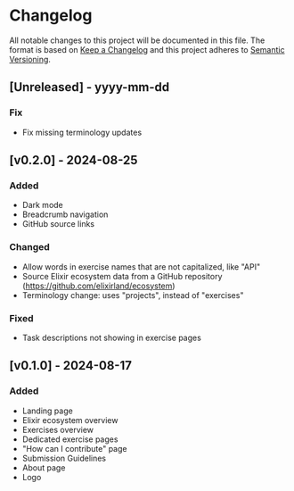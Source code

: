 # Changelog
All notable changes to this project will be documented in this file. The format is based on [Keep a Changelog](http://keepachangelog.com/)
and this project adheres to [Semantic Versioning](http://semver.org/).
 
## [Unreleased] - yyyy-mm-dd

### Fix
- Fix missing terminology updates

## [v0.2.0] - 2024-08-25

### Added
- Dark mode
- Breadcrumb navigation
- GitHub source links

### Changed
- Allow words in exercise names that are not capitalized, like "API"
- Source Elixir ecosystem data from a GitHub repository (https://github.com/elixirland/ecosystem)
- Terminology change: uses "projects", instead of "exercises"

### Fixed
- Task descriptions not showing in exercise pages
 
## [v0.1.0] - 2024-08-17
 
### Added
- Landing page
- Elixir ecosystem overview
- Exercises overview
- Dedicated exercise pages
- "How can I contribute" page
- Submission Guidelines
- About page
- Logo
